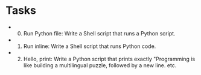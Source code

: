 # Tasks

- 0. Run Python file: Write a Shell script that runs a Python script.

- 1. Run inline: Write a Shell script that runs Python code.

- 2. Hello, print: Write a Python script that prints exactly "Programming is like building a multilingual puzzle, followed by a new line.
 etc.
